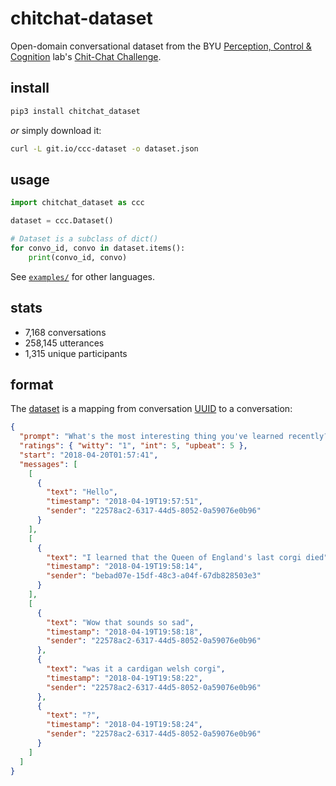 # chitchat-dataset

Open-domain conversational dataset from the BYU [Perception, Control &
Cognition] lab's [Chit-Chat Challenge].

## install

```bash
pip3 install chitchat_dataset
```

_or_ simply download it:

```bash
curl -L git.io/ccc-dataset -o dataset.json
```

## usage

```python
import chitchat_dataset as ccc

dataset = ccc.Dataset()

# Dataset is a subclass of dict()
for convo_id, convo in dataset.items():
    print(convo_id, convo)
```

See [`examples/`] for other languages.

## stats

- 7,168 conversations
- 258,145 utterances
- 1,315 unique participants

## format

The [dataset] is a mapping from conversation [UUID] to a conversation:

```json
{
  "prompt": "What's the most interesting thing you've learned recently?",
  "ratings": { "witty": "1", "int": 5, "upbeat": 5 },
  "start": "2018-04-20T01:57:41",
  "messages": [
    [
      {
        "text": "Hello",
        "timestamp": "2018-04-19T19:57:51",
        "sender": "22578ac2-6317-44d5-8052-0a59076e0b96"
      }
    ],
    [
      {
        "text": "I learned that the Queen of England's last corgi died",
        "timestamp": "2018-04-19T19:58:14",
        "sender": "bebad07e-15df-48c3-a04f-67db828503e3"
      }
    ],
    [
      {
        "text": "Wow that sounds so sad",
        "timestamp": "2018-04-19T19:58:18",
        "sender": "22578ac2-6317-44d5-8052-0a59076e0b96"
      },
      {
        "text": "was it a cardigan welsh corgi",
        "timestamp": "2018-04-19T19:58:22",
        "sender": "22578ac2-6317-44d5-8052-0a59076e0b96"
      },
      {
        "text": "?",
        "timestamp": "2018-04-19T19:58:24",
        "sender": "22578ac2-6317-44d5-8052-0a59076e0b96"
      }
    ]
  ]
}
```

[perception, control & cognition]: https://pcc.cs.byu.edu
[chit-chat challenge]: https://pcc.cs.byu.edu/2018/04/18/the-chit-chat-challenge/
[dataset]: chitchat_dataset/dataset.py
[dataset.json]: chitchat_dataset/dataset.py
[`dataset.json`]: chitchat_dataset/dataset.py
[uuid]: https://en.wikipedia.org/wiki/Universally_unique_identifier#Version_4_(random)
[requests]: https://2.python-requests.org/en/master/
[examples]: examples/
[`examples/`]: examples/
